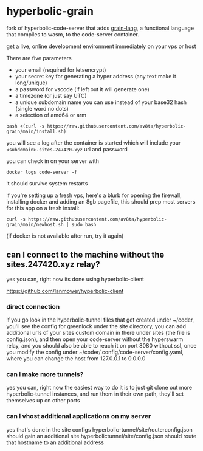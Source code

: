 # hyperbolic-grain

fork of hyperbolic-code-server that adds [grain-lang](https://grain-lang.org/), a functional language that compiles to wasm, to the code-server container.

get a live, online development environment immediately on your vps or host

There are five parameters

- your email (required for letsencrypt)
- your secret key for generating a hyper address (any text make it long/unique)
- a password for vscode (if left out it will generate one)
- a timezone (or just say UTC)
- a unique subdomain name you can use instead of your base32 hash (single word no dots)
- a selection of amd64 or arm

```
bash <(curl -s https://raw.githubusercontent.com/av8ta/hyperbolic-grain/main/install.sh)
```

you will see a log after the container is started which will include your `<subdomain>.sites.247420.xyz` url and password

you can check in on your server with

```
docker logs code-server -f
```

it should survive system restarts

if you're setting up a fresh vps, here's a blurb for opening the firewall, installing docker and adding an 8gb pagefile, this should prep most servers for this app on a fresh install:

```
curl -s https://raw.githubusercontent.com/av8ta/hyperbolic-grain/main/newhost.sh | sudo bash
```

(if docker is not available after run, try it again)

## can I connect to the machine without the sites.247420.xyz relay?

yes you can, right now its done using hyperbolic-client

<https://github.com/lanmower/hyperbolic-client>

### direct connection

if you go look in the hyperbolic-tunnel files that get created under ~/coder, you'll see the config for greenlock under the site directory, you can add additional urls of your sites custom domain in there under sites (the file is config.json), and then open your code-server without the hyperswarm relay, and you should also be able to reach it on port 8080 without ssl, once you modify the config under ~/coder/.config/code-server/config.yaml, where you can change the host from 127.0.0.1 to 0.0.0.0

### can I make more tunnels?

yes you can, right now the easiest way to do it is to just git clone out more hyperbolic-tunnel instances, and run them in their own path, they'll set themselves up on other ports

### can I vhost additional applications on my server

yes that's done in the site configs
hyperbolic-tunnel/site/routerconfig.json should gain an additional site
hyperbolictunnel/site/config.json should route that hostname to an additional address
